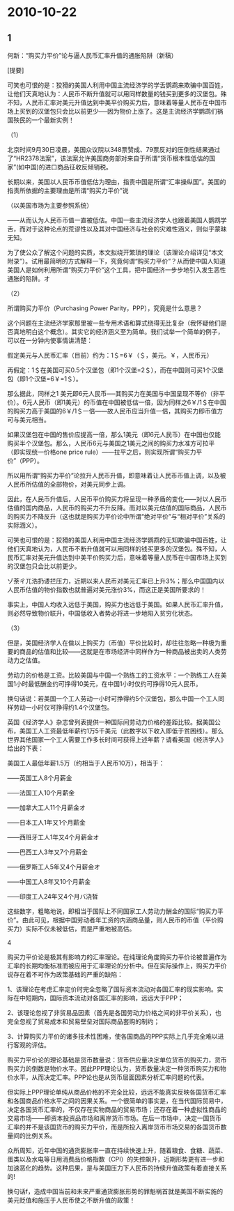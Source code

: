 # 2010-10-22

## 1

何新：“购买力平价”论与逼人民币汇率升值的通胀陷阱（新稿）


[提要]

可笑也可恨的是：狡猾的美国人利用中国主流经济学的学舌鹦鹉来欺骗中国百姓，让他们天真地认为：人民币不断升值就可以用同样数量的钱买到更多的汉堡包。殊不知，人民币汇率对美元升值达到中美平价购买力后，意味着等量人民币在中国市场上买到的汉堡包只会比以前更少──因为物价上涨了。这是主流经济学鹦鹉们祸国殃民的一个最新实例！


（1）

北京时间9月30日凌晨，美国众议院以348票赞成、79票反对的压倒性结果通过了“HR2378法案”，该法案允许美国商务部对来自于所谓“货币根本性低估的国家”(如中国)的进口商品征收反倾销税。

长期以来，美国以人民币币值低估为理由，指责中国是所谓“汇率操纵国”。美国的指责所依据的主要理由是所谓“购买力平价”说

（以美国市场为主要参照系统）

――从而认为人民币币值一直被低估。中国一些主流经济学人也跟着美国人鹦鹉学舌，而对于这种论点的荒谬性以及其对中国经济与社会的灾难性涵义，则似乎蒙昧无知。   

为了使公众了解这个问题的实质，本文拟绕开繁琐的理论（该理论介绍详见“本文附录”）。试用最简明的方式解释一下，究竟何谓“购买力平价”？从而使中国人知道美国人是如何利用所谓“购买力平价”这个工具，把中国经济一步步地引入发生恶性通胀的陷阱。オ


（2）

所谓购买力平价（Purchasing Power Parity，PPP），究竟是什么意思？

这个问题在主流经济学家那里被一些专用术语和算式绕得无比复杂（我怀疑他们是否真地明白这个概念）。其实它的经济涵义至为简单。我们试举一个简单的例子，可以在一分钟内使事情讲清楚：

假定美元与人民币汇率（目前）约为：1＄=6￥（＄，美元。￥，人民币元） 

再假定：1＄在美国可买0.5个汉堡包（即1个汉堡=2＄），而在中国则可买1个汉堡包（即1个汉堡=6￥=1＄）。

那么据此，同样之1 美元即6元人民币──其购买力在美国与中国呈现不等价（非平价）。6元人民币（即1美元）的币值在中国被低估一倍，因为同样之6￥/1＄在中国的购买力高于美国的6￥/1＄一倍――故人民币应当升值一倍，其购买力即币值方可与美元相当。

如果汉堡包在中国的售价应提高一倍，那么1美元（即6元人民币）在中国也仅能购买半个汉堡包。那么，人民币6元与美国之1美元之间的购买力水准方可拉平（即实现统一价格one price rule）――拉平之后，则实现所谓“购买力平价”（PPP）。


所以用所谓“购买力平价”论拉升人民币升值，即意味着让人民币币值上调，以及被人民币所估值的全部物价，对美元同步上调。


因此，在人民币升值后，人民币平价购买力将呈现一种矛盾的变化――对以人民币估值的国内商品，人民币的购买力不升反降。而对以美元估值的国际商品，人民币的购买力不降反升（这也就是购买力平价论中所谓“绝对平价”与“相对平价”关系的实际涵义）。

可笑也可恨的是：狡猾的美国人利用中国主流经济学鹦鹉的无知欺骗中国百姓，让他们天真地认为，人民币不断升值就可以用同样的钱买更多的汉堡包。殊不知，人民币汇率对美元升值达到中美平价购买力后，意味着等量人民币在中国市场上买到的汉堡包只会比以前更少。

ゾ荼ㄔ兀浩扔诿拦压力，近期以来人民币对美元汇率已上升3%；那么中国国内以人民币估值的物价指数也就普遍对美元涨价3%，而这正是美国所要求的！

事实上，中国人均收入远低于美国，购买力也远低于美国。如果人民币汇率升值，则必然导致物价联升，中国低收入者势必将进一步地陷入贫穷化状态。


（3）


但是，美国经济学人在做以上购买力（币值）平价比较时，却往往忽略一种极为重要的商品的估值和比较――这就是在市场经济中同样作为一种商品被出卖的人类劳动力之估值。

劳动力的价格是工资。比较美国与中国一个熟练工的工资水平：一个熟练工人在美国1小时最低酬金约可挣得10美元，在中国1小时仅约可挣得10元人民币。

换句话说：若美国一个工人劳动一小时可挣得约5个汉堡包，那么中国一个工人同样劳动一小时仅可挣得约1.4个汉堡包。

英国《经济学人》杂志曾列表提供一种国际间劳动力价格的差距比较。据美国公布，美国工人工资最低年薪约1万5千美元（此数字以下收入即低于贫困线）。那么世界其他国家一个工人需要工作多长时间可获得上述年薪？请看英国《经济学人》给出的下表：

美国工人最低年薪1.5万（约相当于人民币10万），相当于：

――英国工人8个月薪金

――法国工人10个月薪金

――加拿大工人11个月薪金オ


――日本工人1年又1个月薪金

――西班牙工人1年又4个月薪金オ


――巴西工人3年又7个月薪金

――俄罗斯工人5年又4个月薪金オ


――中国工人8年又10个月薪金

――印度工人24年又4个月バ浇皙


这些数字，粗略地说，即相当于国际上不同国家工人劳动力酬金的国际“购买力平价”。由此可见，根据中国劳动者年工资的内涵商品量，则人民币的币值（平价购买力）实际不仅未被低估，而是严重地被高估。

4

购买力平价论是极其有影响力的汇率理论。在纯理论角度购买力平价论被普遍作为汇率的长期均衡标准而被应用于汇率理论的分析中。但在实际操作上，购买力平价说存在着不可作为政策基础的严重的缺陷：

1、该理论在考虑汇率定价时完全忽略了国际资本流动对各国汇率的现实影响。实际在中短期内，国际资本流动对各国汇率的影响，远远大于PPP；

2、该理论忽视了非贸易品因素（首先是各国劳动力价格之间的非平价关系），也完全忽视了贸易成本和贸易壁垒对国际商品套购的制约；

3、计算购买力平价的诸多技术性困难，使各国商品的PPP实际上几乎完全难以进行客观的评估。


购买力平价论的理论基础是货币数量说：货币供应量决定单位货币的购买力，货币购买力的倒数是物价水平。因此PPP理论认为，货币数量决定一种货币购买力和物价水平，从而决定汇率。PPP论也是从货币层面因素分析汇率问题的代表。

但实际上PPP理论单纯从商品价格的不完全比较，远远不能真实反映各国货币汇率和各国商品价格水平之间的因果关系。一个很简单的事实是，在当代国际贸易中，决定各国货币汇率的，不仅存在实物商品的贸易市场；还存在着一种虚拟性商品的交易市场───即资本投资品市场和离岸货币市场。在后一市场中，决定一国货币汇率的并不是该国货币的购买力平价，而是所投入离岸货币市场交易的各国货币数量间的比例关系。

众所周知，近年中国的通货膨胀率一直在持续快速上升，随着粮食、食糖、蔬菜、蛋类以及水电等日用消费品价格指数（CPI）的失控飙升，近期形势更有进一步和加速恶化的趋势。这种后果，是与美国压力下人民币的持续升值政策有着直接关系的!

换句话f，造成中国当前和未来严重通货膨胀形势的罪魁祸首就是美国不断实施的美元贬值和施压于人民币使之不断升值的政策！



